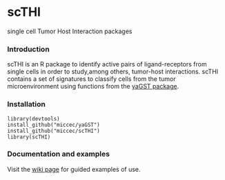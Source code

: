 # scTHI
single cell Tumor Host Interaction packages 
### Introduction
scTHI is an R package to identify active  pairs of ligand-receptors from single cells in order to study,among others, tumor-host interactions. scTHI contains a set of signatures to classify cells from the tumor microenvironment using functions from the [yaGST package](https://github.com/miccec/yaGST).

### Installation
````
library(devtools)
install_github("miccec/yaGST")
install_github("miccec/scTHI")
library(scTHI)
````
### Documentation and examples

Visit the [wiki page](https://github.com/miccec/scTHI/wiki) for guided examples of use.


